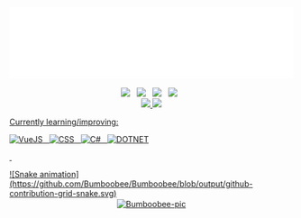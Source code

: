 <p align="center">
<img src="header.svg" />
</p>


<div align="center">
<a href="https://www.instagram.com/silva.j0se/" target="_blank"><img src="https://img.shields.io/badge/-Instagram-00006f?style=for-the-badge&logo=instagram&logoColor=white" target="_blank"></a>
&nbsp;
 <a href="https://discord.gg/gZfUKBRb" target="_blank"><img src="https://img.shields.io/badge/Discord-00006f?style=for-the-badge&logo=discord&logoColor=white" target="_blank"></a> 
&nbsp;
<a href = "mailto:juniorsilva240803@gmail.com"><img src="https://img.shields.io/badge/-Gmail-00006f?style=for-the-badge&logo=gmail&logoColor=white" target="_blank"></a>
&nbsp;
<a href="https://www.linkedin.com/in/jos%C3%A9-aparecido-ba0564202" target="_blank"><img src="https://img.shields.io/badge/-LinkedIn-00006f?style=for-the-badge&logo=linkedin&logoColor=white" target="_blank"></a> 
&nbsp;
</div> 
  
<div align="center">
  <a href="https://github.com/Bumboobee">
  <img height="180em" src="https://github-readme-stats.vercel.app/api?username=Bumboobee&show_icons=true&theme=github_dark&include_all_commits=true&count_private=true"/>
  <img height="160em" src="https://github-readme-stats.vercel.app/api/top-langs/?username=Bumboobee&layout=compact&langs_count=7&theme=github_dark"/>
</div>

 Currently learning/improving:

![VueJS](https://img.shields.io/badge/Vue.js-35495E?style=for-the-badge&logo=vue.js&logoColor=4FC08D)
&nbsp;
![CSS](https://img.shields.io/badge/Css-61DAFB?style=for-the-badge&logo=css&logoColor=35495E)
&nbsp;
![C#](https://img.shields.io/badge/C%23-1D9924?style=for-the-badge&logo=csharp&logoColor=white)
&nbsp;
![DOTNET](https://img.shields.io/badge/.NET-4E2BCD?style=for-the-badge&logo=dotnet&logoColor=white)

&nbsp;

 </div> 
  ![Snake animation](https://github.com/Bumboobee/Bumboobee/blob/output/github-contribution-grid-snake.svg)
  <br/>
  <div align="center">
  <img alt="Bumboobee-pic" align="center" height="150" src="https://i.pinimg.com/originals/b4/31/e1/b431e16582f1f89c6714d8a1e7da1c1d.gif?width=676&height=676">
  </div>
</div>
